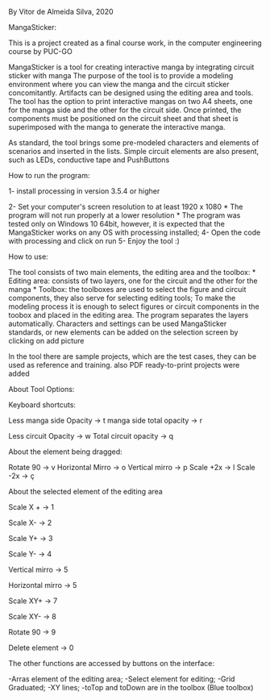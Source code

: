 By Vitor de Almeida Silva, 2020

MangaSticker:

This is a project created as a final course work, in the computer engineering course by PUC-GO

MangaSticker is a tool for creating interactive manga by integrating circuit sticker with manga
The purpose of the tool is to provide a modeling environment where you can view the manga and the circuit sticker
concomitantly. Artifacts can be designed using the editing area and tools. The tool
has the option to print interactive mangas on two A4 sheets, one for the manga side and the other
for the circuit side. Once printed, the components must be positioned on the circuit sheet and that sheet
is superimposed with the manga to generate the interactive manga.

As standard, the tool brings some pre-modeled characters and elements of scenarios and inserted in the lists.
Simple circuit elements are also present, such as LEDs, conductive tape and PushButtons


How to run the program:

1- install processing in version 3.5.4 or higher

2- Set your computer's screen resolution to at least 1920 x 1080
           * The program will not run properly at a lower resolution
           * The program was tested only on Windows 10 64bit, however, it is expected that the
             MangaSticker works on any OS with processing installed;
4- Open the code with processing and click on run
5- Enjoy the tool :)


How to use:

The tool consists of two main elements, the editing area and the toolbox:
              * Editing area: consists of two layers, one for the circuit and the other for the manga
              * Toolbox: the toolboxes are used to select the figure and circuit components, they also serve
                         for selecting editing tools;
To make the modeling process it is enough to select figures or circuit components in the toobox
and placed in the editing area. The program separates the layers automatically. Characters and settings can be used
MangaSticker standards, or new elements can be added on the selection screen by clicking on add picture

In the tool there are sample projects, which are the test cases, they can be used as reference and training. also
PDF ready-to-print projects were added



About Tool Options:

Keyboard shortcuts:

Less manga side Opacity  -> t
manga side total opacity -> r

Less circuit Opacity     -> w
Total circuit opacity    -> q

About the element being dragged:

Rotate 90        -> v
Horizontal Mirro -> o
Vertical mirro   -> p
Scale +2x        -> l
Scale -2x        -> ç

About the selected element of the editing area

Scale X +         -> 1

Scale X-          -> 2

Scale Y+          -> 3

Scale Y-          -> 4

Vertical mirro    -> 5

Horizontal mirro  -> 5

Scale XY+         -> 7

Scale XY-         -> 8

Rotate 90         -> 9

Delete element    -> 0



The other functions are accessed by buttons on the interface:

-Arras element of the editing area;
-Select element for editing;
-Grid Graduated;
-XY lines;
-toTop and toDown are in the toolbox (Blue toolbox)



